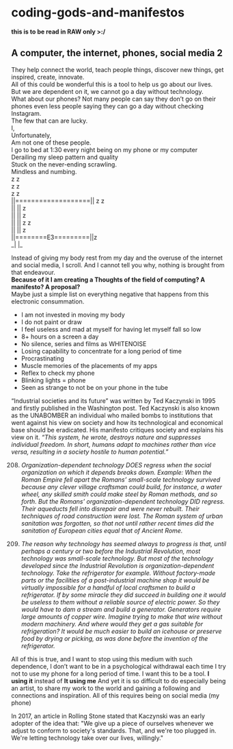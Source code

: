 # coding-gods-and-manifestos
   **this is to be read in RAW only >:/**
   
  <h2> A computer, the internet, phones, social media 2</h2> 
They help connect the world, teach people things, discover new things, get inspired, create, innovate.<br>
All of this could be wonderful this is a tool to help us go about our lives.<br>
But we are dependent on it, we cannot go a day without technology.<br>
What about our phones? Not many people can say they don’t go on their phones even less people saying they can go a day without checking Instagram. <br>
The few that can are lucky.<br>
I,<br>
Unfortunately, <br>
Am not one of these people.<br>
I go to bed at 1:30 every night being on my phone or my computer<br>
		Derailing my sleep pattern and quality<br>
Stuck on the never-ending scrawling.<br>
Mindless and numbing.<br>
				 z  z<br>
		z        z<br>
		                z	z<br>
||===================||  z	    z<br>
||		     ||   z<br>
||		     ||      z<br>
||		     ||	 z       z<br>
||	             ||	   z<br>
||========E3=========||z<br>
        _|   |_<br>

Instead of giving my body rest from my day and the overuse of the internet and social media, I scroll. And I cannot tell you why, nothing is brought from that endeavour.<br>
**Because of it I am creating a Thoughts of the field of computing? A manifesto? A proposal?**<br>
Maybe just a simple list on everything negative that happens from this electronic consummation.<br>
- I am not invested in moving my body
- I do not paint or draw
- I feel useless and mad at myself for having let myself fall so low
- 8+ hours on a screen a day
- No silence, series and films as WHITENOISE
- Losing capability to concentrate for a long period of time
- Procrastinating
- Muscle memories of the placements of my apps
- Reflex to check my phone
- Blinking lights = phone
- Seen as strange to not be on your phone in the tube

 
“Industrial societies and its future” was written by Ted Kaczynski in 1995 and firstly published in the Washington post. Ted Kaczynski is also known as the UNABOMBER an individual who mailed bombs to institutions that went against his view on society and how its technological and economical base should be eradicated. His manifesto critiques society and explains his view on it.
*“This system, he wrote, destroys nature and suppresses individual freedom. In short, humans adapt to machines rather than vice versa, resulting in a society hostile to human potential.”*

208. *Organization-dependent technology DOES regress when the social organization on which it depends breaks down. Example: When the Roman Empire fell apart the Romans’ small-scale technology survived because any clever village craftsman could build, for instance, a water wheel, any skilled smith could make steel by Roman methods, and so forth. But the Romans’ organization-dependent technology DID regress. Their aqueducts fell into disrepair and were never rebuilt. Their techniques of road construction were lost. The Roman system of urban sanitation was forgotten, so that not until rather recent times did the sanitation of European cities equal that of Ancient Rome.*

209. *The reason why technology has seemed always to progress is that, until perhaps a century or two before the Industrial Revolution, most technology was small-scale technology. But most of the technology developed since the Industrial Revolution is organization-dependent technology. Take the refrigerator for example. Without factory-made parts or the facilities of a post-industrial machine shop it would be virtually impossible for a handful of local craftsmen to build a refrigerator. If by some miracle they did succeed in building one it would be useless to them without a reliable source of electric power. So they would have to dam a stream and build a generator. Generators require large amounts of copper wire. Imagine trying to make that wire without modern machinery. And where would they get a gas suitable for refrigeration? It would be much easier to build an icehouse or preserve food by drying or picking, as was done before the invention of the refrigerator.*


All of this is true, and I want to stop using this medium with such dependence, I don’t want to be in a psychological withdrawal each time I try not to use my phone for a long period of time. I want this to be a tool. **I using it** instead of **It using me**
And yet it is so difficult to do especially being an artist, to share my work to the world and gaining a following and connections and inspiration. All of this requires being on social media (my phone)

In 2017, an article in Rolling Stone stated that Kaczynski was an early adopter of the idea that:  "We give up a piece of ourselves whenever we adjust to conform to society's standards. That, and we're too plugged in. We're letting technology take over our lives, willingly."
